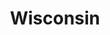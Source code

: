 ---
title: Wisconsin
slug: wisconsin
updated-on: '2024-05-30T13:52:36.906Z'
created-on: '2024-05-30T13:37:21.697Z'
published-on: '2024-05-30T13:54:32.469Z'
f_city-state:
- cms/city/antigo-wi.md
- cms/city/racine-wi.md
- cms/city/reedsburg-wi.md
- cms/city/oshkosh-wi.md
- cms/city/middleton-wi.md
- cms/city/janesville-wi.md
- cms/city/appleton-wi.md
- cms/city/sheboygan-wi.md
- cms/city/kenosha-wi.md
- cms/city/beloit-wi.md
- cms/city/bend-wi.md
- cms/city/tomah-wi.md
- cms/city/richmond-wi.md
- cms/city/waukesha-wi.md
- cms/city/green-bay-wi.md
- cms/city/fond-du-lac-wi.md
- cms/city/eau-claire-wi.md
- cms/city/superior-wi.md
- cms/city/camp-lake-wi.md
- cms/city/onalaska-wi.md
- cms/city/la-crosse-wi.md
- cms/city/lac-du-flambeau-wi.md
- cms/city/waunakee-wi.md
- cms/city/columbus-wi.md
- cms/city/madison-wi.md
- cms/city/center-wi.md
- cms/city/neenah-wi.md
- cms/city/shawano-wi.md
- cms/city/wausau-wi.md
- cms/city/platteville-wi.md
- cms/city/monroe-wi.md
- cms/city/london-wi.md
- cms/city/ashland-wi.md
- cms/city/watertown-wi.md
- cms/city/baraboo-wi.md
- cms/city/monona-wi.md
- cms/city/rice-lake-wi.md
- cms/city/two-rivers-wi.md
- cms/city/sun-prairie-wi.md
- cms/city/fort-atkinson-wi.md
- cms/city/prairie-du-chien-wi.md
- cms/city/beaver-dam-wi.md
- cms/city/wisconsin-rapids-wi.md
- cms/city/manitowoc-wi.md
- cms/city/mukwonago-wi.md
- cms/city/melrose-wi.md
- cms/city/arcadia-wi.md
- cms/city/fountain-city-wi.md
- cms/city/marinette-wi.md
- cms/city/menomonie-wi.md
- cms/city/portage-wi.md
- cms/city/hudson-wi.md
- cms/city/franklin-wi.md
- cms/city/marshfield-wi.md
- cms/city/delavan-wi.md
- cms/city/stevens-point-wi.md
- cms/city/chippewa-falls-wi.md
- cms/city/fond-du-lac-wi.md
- cms/city/forest-wi.md
- cms/city/jefferson-wi.md
- cms/city/rothschild-wi.md
- cms/city/sparta-wi.md
- cms/city/oconto-wi.md
- cms/city/rhinelander-wi.md
- cms/city/mauston-wi.md
- cms/city/medford-wi.md
- cms/city/stoughton-wi.md
- cms/city/salem-wi.md
- cms/city/river-falls-wi.md
- cms/city/prairie-du-sac-wi.md
- cms/city/hales-corners-wi.md
- cms/city/schofield-wi.md
- cms/city/fitchburg-wi.md
- cms/city/burlington-wi.md
- cms/city/south-milwaukee-wi.md
- cms/city/odanah-wi.md
- cms/city/siren-wi.md
- cms/city/delafield-wi.md
- cms/city/plover-wi.md
- cms/city/osceola-wi.md
- cms/city/bowler-wi.md
- cms/city/menasha-wi.md
- cms/city/wabeno-wi.md
- cms/city/milton-wi.md
f_locations:
- cms/payday-loans/.md
layout: '[state].html'
tags: state
---